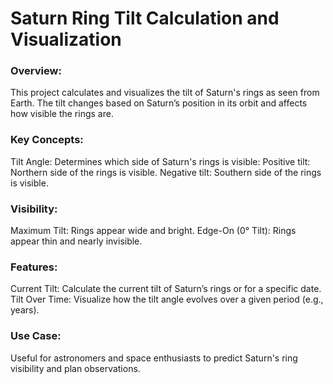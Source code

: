 <h1 color="blue">Saturn Ring Tilt Calculation and Visualization</h1>
<h3>Overview:</h3>
This project calculates and visualizes the tilt of Saturn's rings as seen from Earth. The tilt changes based on Saturn’s position in its orbit and affects how visible the rings are.

<h3>Key Concepts:</h3>
Tilt Angle: Determines which side of Saturn's rings is visible:
Positive tilt: Northern side of the rings is visible.
Negative tilt: Southern side of the rings is visible.

<h3>Visibility:</h3>
Maximum Tilt: Rings appear wide and bright.
Edge-On (0° Tilt): Rings appear thin and nearly invisible.

<h3>Features:</h3>
Current Tilt: Calculate the current tilt of Saturn’s rings or for a specific date.
Tilt Over Time: Visualize how the tilt angle evolves over a given period (e.g., years).

<h3>Use Case:</h3>
Useful for astronomers and space enthusiasts to predict Saturn's ring visibility and plan observations.

